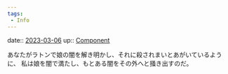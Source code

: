 ```yaml
---
tags:
 - Info
---
```


date:: [2023-03-06](/Daily_Note/2023-03-06.md)
up:: [Component](../Bar/Novel/Chaos/Component.md)

あなたがラトンで娘の闇を解き明かし、それに殺されまいとあがいているように、
私は娘を闇で満たし、もとある闇をその外へと掻き出すのだ。